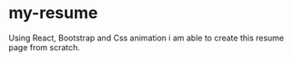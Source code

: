 # my-resume

Using React, Bootstrap and Css animation i am able to create this resume page from scratch.
